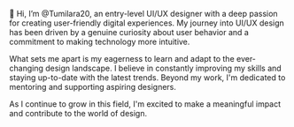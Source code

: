  👋 Hi, I’m @Tumilara20, an entry-level UI/UX designer with a deep passion for creating user-friendly digital experiences. My journey into UI/UX design has been driven by a genuine curiosity about user behavior and a commitment to making technology more intuitive.

What sets me apart is my eagerness to learn and adapt to the ever-changing design landscape. I believe in constantly improving my skills and staying up-to-date with the latest trends. Beyond my work, I'm dedicated to mentoring and supporting aspiring designers.

As I continue to grow in this field, I'm excited to make a meaningful impact and contribute to the world of design.


